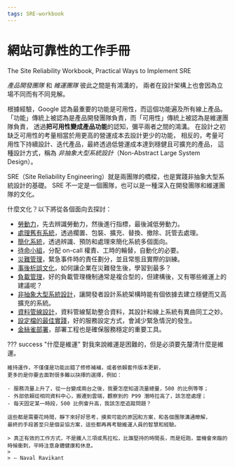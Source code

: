 ```yaml
---
tags: SRE-workbook
---
```


# 網站可靠性的工作手冊

The Site Reliability Workbook, Practical Ways to Implement SRE

*產品開發團隊* 和 *維運團隊* 彼此之間是有鴻溝的，
兩者在設計架構上也會因為立場不同而有不同見解。

根據經驗，Google 認為最重要的功能是可用性，而這個功能遍及所有線上產品。
「功能」傳統上被認為是產品開發團隊負責，而「可用性」傳統上被認為是維運團隊負責，
透過**把可用性變成產品功能**的認知，彌平兩者之間的鴻溝。
在設計之初缺乏可用性的考量相當於用更高的營運成本去設計更少的功能，
相反的，考量可用性下持續設計、迭代產品，最終透過低營運成本達到穩健且可擴充的產品，
這種設計方式，稱為 *非抽象大型系統設計*（Non-Abstract Large System Design）。

SRE（Site Reliability Engineering）就是兩團隊的橋樑，也是實踐非抽象大型系統設計的基礎。
SRE 不一定是一個團隊，也可以是一種深入在開發團隊和維運團隊的文化。

什麼文化？以下將從各個面向去探討：

- [勞動力](./toil.md)，先去辨識勞動力，然後進行指標，最後減低勞動力。
- [處理舊有系統](./legacy-system.md)，透過擱置、包裝、擴充、替換、撤除、託管去處理。
- [簡化系統](./simplicity.md)，透過辨識、預防和處理來簡化系統多個面向。
- [待命小組](./on-call.md)，分配 on-call 權責、工時的輪替，自動化的必要。
- [災難管理](./incident-response.md)，緊急事件時的責任劃分，並且常態且實際的訓練。
- [事後析誤文化](./postmortem-culture.md)，如何讓企業在災難發生後，學習到最多？
- [負載管理](./managing-load.md)，好的負載管理機制通常是複合型的，但建構後，又有哪些維運上的建議呢？
- [非抽象大型系統設計](./nalsd.md)，讓開發者設計系統架構時能有個依據去建立穩健而又高擴充的系統。
- [資料管線設計](./data-pipelines.md)，資料管線幫助整合資料，其設計和線上系統有異曲同工之妙。
- [設定檔的最佳實踐](./configuration-best-practice.md)，好的服務設定方式，會減少緊急情況的發生。
- [金絲雀部署](./canary-release.md)，部署工程也是確保服務穩定的重要工具。

??? success "什麼是維運"
    對我來說維運是困難的，但是必須要先釐清什麼是維運。

    維持運作，不僅僅是功能出錯了修修補補，或者依賴套件版本更新，
    更多的是你要去面對很多難以抉擇的選擇，例如：

    - 服務流量上升了，從一台變成兩台之後，我要怎麼知道流量總量，500 的比例等等；
    - 外部依賴從相同資料中心，搬遷到雲端，觀察到的 P99 潛時拉高了，該怎麼處理；
    - 每天固定某一時段，500 比例會升高，我該怎麼追蹤問題？

    這些都是需要花時間，靜下來好好思考，摸索可能的原因和方案，和各個團隊溝通暸解，
    最終的手段甚至只是個妥協方案，這些都再再考驗維運人員的智慧和經驗。

    > 真正有效的工作方式，不是鐵人三項或馬拉松，比誰堅持的時間長，而是短跑，當機會來臨的時候衝刺，平時注意身體健康和休息。
    >
    > — Naval Ravikant
